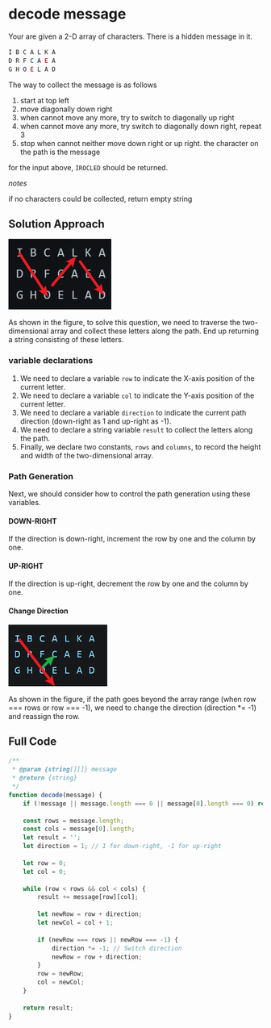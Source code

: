 # decode message

Your are given a 2-D array of characters. There is a hidden message in it.

```js
I B C A L K A
D R F C A E A
G H O E L A D 
```

The way to collect the message is as follows

1. start at top left
2. move diagonally down right
3. when cannot move any more, try to switch to diagonally up right
4. when cannot move any more, try switch to diagonally down right, repeat 3
5. stop when cannot neither move down right or up right. the character on the path is the message

for the input above, `IROCLED` should be returned.

*notes*

if no characters could be collected, return empty string

## Solution Approach

![image-20240708195748549](.\img\image-20240708195748549.png)

As shown in the figure, to solve this question, we need to traverse the two-dimensional array and collect these letters along the path. End up returning a string consisting of these letters.

### variable declarations

1. We need to declare a variable `row` to indicate the X-axis position of the current letter.
2. We need to declare a variable `col` to indicate the Y-axis position of the current letter.
3. We need to declare a variable `direction` to indicate the current path direction (down-right as 1 and up-right as -1).
4. We need to declare a string variable `result` to collect the letters along the path.
5. Finally, we declare two constants, `rows` and `columns`, to record the height and width of the two-dimensional array.

### Path Generation

Next, we should consider how to control the path generation using these variables.

#### DOWN-RIGHT

If the direction is down-right, increment the row by one and the column by one.

#### UP-RIGHT

If the direction is up-right, decrement the row by one and the column by one.

#### Change Direction

![image-20240708203853295](.\img\image-20240708203853295.png)

As shown in the figure, if the path goes beyond the array range (when row === rows or row === -1), we need to change the direction (direction *= -1) and reassign the row.

## Full Code

```js
/**
 * @param {string[][]} message
 * @return {string}
 */
function decode(message) {
    if (!message || message.length === 0 || message[0].length === 0) return '';

    const rows = message.length;
    const cols = message[0].length;
    let result = '';
    let direction = 1; // 1 for down-right, -1 for up-right

    let row = 0;
    let col = 0;

    while (row < rows && col < cols) {
        result += message[row][col];

        let newRow = row + direction;
        let newCol = col + 1;

        if (newRow === rows || newRow === -1) {
            direction *= -1; // Switch direction
            newRow = row + direction;
        }
        row = newRow;
        col = newCol;
    }

    return result;
}
```

